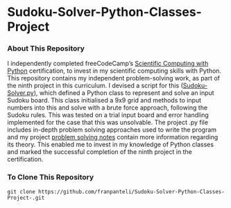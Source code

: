 # Sudoku-Solver-Python-Classes-Project
### About This Repository
I independently completed freeCodeCamp’s [Scientific Computing with Python](https://www.freecodecamp.org/learn/scientific-computing-with-python/) certification, to invest in my scientific computing skills with Python. This repository contains my independent problem-solving work, as part of the ninth project in this curriculum. I devised a script for this ([Sudoku-Solver.py](https://github.com/franpanteli/Sudoku-Solver-Python-Classes-Project/blob/main/Sudoku-Solver.py)), which defined a Python class to represent and solve an input Sudoku board. This class initialised a 9x9 grid and methods to input numbers into this and solve with a brute force approach, following the Sudoku rules. This was tested on a trial input  board and error handling implemented for the case that this was unsolvable. The project .py file includes in-depth problem solving approaches used to write the program and my project [problem solving notes](https://github.com/franpanteli/Sudoku-Solver-Python-Classes-Project/blob/main/Sudoku%20Solver%20Problem%20Solving%20Thought%20Process%20Notes.txt) contain more information regarding its theory. This enabled me to invest in my knowledge of Python classes and marked the successful completion of the ninth project in the certification.

### To Clone This Repository
```
git clone https://github.com/franpanteli/Sudoku-Solver-Python-Classes-Project-.git
```
